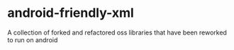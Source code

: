 android-friendly-xml
====================


A collection of forked and refactored oss libraries that have been reworked to run on android
